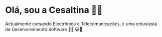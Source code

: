 
# Olá, sou a Cesaltina 👋🏾
Actualmente cursando Electrônica e Telecomunicações, e uma entusiasta de Desenvolvimento Software 👩🏾‍
💻💜
